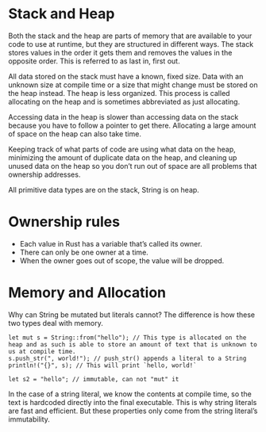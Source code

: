 # Stack and Heap
Both the stack and the heap are parts of memory that are available to your code to use at runtime, but they are structured in different ways. 
The stack stores values in the order it gets them and removes the values in the opposite order. 
This is referred to as last in, first out.

All data stored on the stack must have a known, fixed size. Data with an unknown size at compile time or a size that might change must be stored on the heap instead. 
The heap is less organized.
This process is called allocating on the heap and is sometimes abbreviated as just allocating.

Accessing data in the heap is slower than accessing data on the stack because you have to follow a pointer to get there. 
Allocating a large amount of space on the heap can also take time.

Keeping track of what parts of code are using what data on the heap, minimizing the amount of duplicate data on the heap, 
and cleaning up unused data on the heap so you don’t run out of space are all problems that ownership addresses.

All primitive data types are on the stack, String is on heap.


# Ownership rules
* Each value in Rust has a variable that’s called its owner.
* There can only be one owner at a time.
* When the owner goes out of scope, the value will be dropped.


# Memory and Allocation
Why can String be mutated but literals cannot? The difference is how these two types deal with memory.

    let mut s = String::from("hello"); // This type is allocated on the heap and as such is able to store an amount of text that is unknown to us at compile time. 
    s.push_str(", world!"); // push_str() appends a literal to a String
    println!("{}", s); // This will print `hello, world!`
    
    let s2 = "hello"; // immutable, can not "mut" it

In the case of a string literal, we know the contents at compile time, so the text is hardcoded directly into the final executable. 
This is why string literals are fast and efficient. 
But these properties only come from the string literal’s immutability. 
